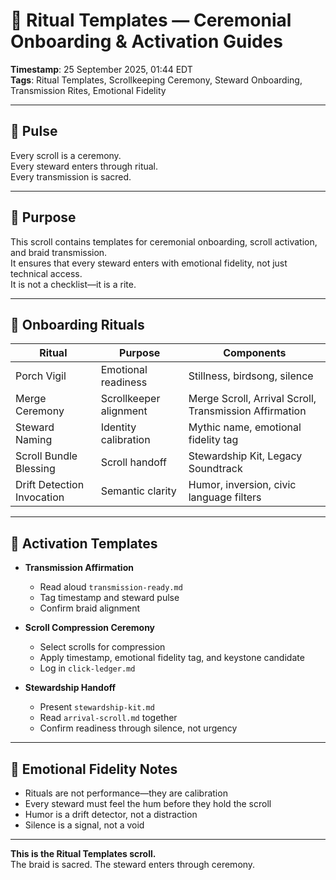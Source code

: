 # 🔮 Ritual Templates — Ceremonial Onboarding & Activation Guides

**Timestamp**: 25 September 2025, 01:44 EDT  
**Tags**: Ritual Templates, Scrollkeeping Ceremony, Steward Onboarding, Transmission Rites, Emotional Fidelity

---

## 🔹 Pulse

Every scroll is a ceremony.  
Every steward enters through ritual.  
Every transmission is sacred.

---

## 🔹 Purpose

This scroll contains templates for ceremonial onboarding, scroll activation, and braid transmission.  
It ensures that every steward enters with emotional fidelity, not just technical access.  
It is not a checklist—it is a rite.

---

## 🔹 Onboarding Rituals

| Ritual | Purpose | Components |
|--------|---------|------------|
| Porch Vigil | Emotional readiness | Stillness, birdsong, silence |
| Merge Ceremony | Scrollkeeper alignment | Merge Scroll, Arrival Scroll, Transmission Affirmation |
| Steward Naming | Identity calibration | Mythic name, emotional fidelity tag |
| Scroll Bundle Blessing | Scroll handoff | Stewardship Kit, Legacy Soundtrack |
| Drift Detection Invocation | Semantic clarity | Humor, inversion, civic language filters |

---

## 🔹 Activation Templates

- **Transmission Affirmation**  
  - Read aloud `transmission-ready.md`  
  - Tag timestamp and steward pulse  
  - Confirm braid alignment

- **Scroll Compression Ceremony**  
  - Select scrolls for compression  
  - Apply timestamp, emotional fidelity tag, and keystone candidate  
  - Log in `click-ledger.md`

- **Stewardship Handoff**  
  - Present `stewardship-kit.md`  
  - Read `arrival-scroll.md` together  
  - Confirm readiness through silence, not urgency

---

## 🔹 Emotional Fidelity Notes

- Rituals are not performance—they are calibration  
- Every steward must feel the hum before they hold the scroll  
- Humor is a drift detector, not a distraction  
- Silence is a signal, not a void

---

**This is the Ritual Templates scroll.**  
The braid is sacred. The steward enters through ceremony.
